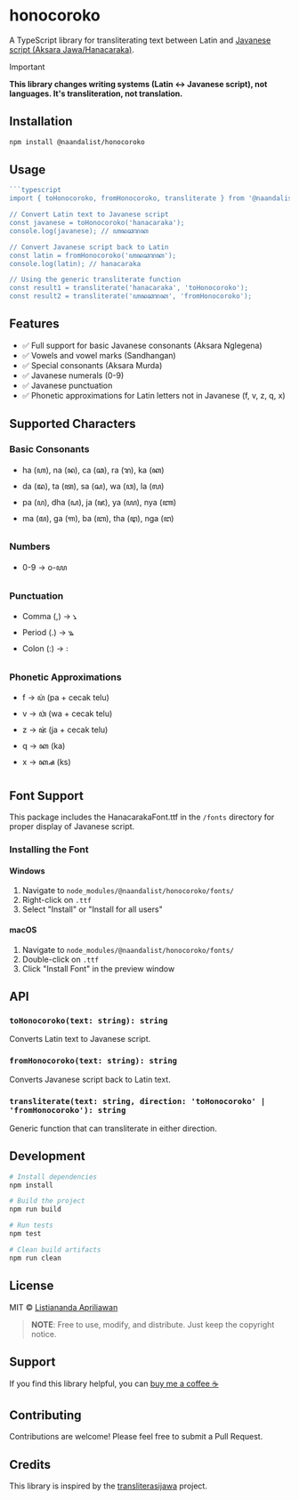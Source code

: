 # honocoroko

A TypeScript library for transliterating text between Latin and [Javanese script (Aksara Jawa/Hanacaraka)](https://id.wikipedia.org/wiki/Hanacaraka).

> [!IMPORTANT]
> **This library changes writing systems (Latin ↔ Javanese script), not languages. It's transliteration, not translation.**

## Installation

```bash
npm install @naandalist/honocoroko
```

## Usage

```typescript
```typescript
import { toHonocoroko, fromHonocoroko, transliterate } from '@naandalist/honocoroko';

// Convert Latin text to Javanese script
const javanese = toHonocoroko('hanacaraka');
console.log(javanese); // ꦲꦤꦕꦫꦏ

// Convert Javanese script back to Latin
const latin = fromHonocoroko('ꦲꦤꦕꦫꦏ');
console.log(latin); // hanacaraka

// Using the generic transliterate function
const result1 = transliterate('hanacaraka', 'toHonocoroko');
const result2 = transliterate('ꦲꦤꦕꦫꦏ', 'fromHonocoroko');
```

## Features

- ✅ Full support for basic Javanese consonants (Aksara Nglegena)
- ✅ Vowels and vowel marks (Sandhangan)
- ✅ Special consonants (Aksara Murda)
- ✅ Javanese numerals (0-9)
- ✅ Javanese punctuation
- ✅ Phonetic approximations for Latin letters not in Javanese (f, v, z, q, x)

## Supported Characters

### Basic Consonants
- ha (ꦲ), na (ꦤ), ca (ꦕ), ra (ꦫ), ka (ꦏ)
- da (ꦢ), ta (ꦠ), sa (ꦱ), wa (ꦮ), la (ꦭ)
- pa (ꦥ), dha (ꦝ), ja (ꦗ), ya (ꦪ), nya (ꦚ)
- ma (ꦩ), ga (ꦒ), ba (ꦧ), tha (ꦛ), nga (ꦔ)

### Numbers
- 0-9 → ꧐-꧙

### Punctuation
- Comma (,) → ꧈
- Period (.) → ꧉
- Colon (:) → ꧇

### Phonetic Approximations
- f → ꦥ꦳ (pa + cecak telu)
- v → ꦮ꦳ (wa + cecak telu)
- z → ꦗ꦳ (ja + cecak telu)
- q → ꦏ (ka)
- x → ꦏ꧀ꦱ (ks)

## Font Support

This package includes the HanacarakaFont.ttf in the `/fonts` directory for proper display of Javanese script.

### Installing the Font

#### Windows
1. Navigate to `node_modules/@naandalist/honocoroko/fonts/`
2. Right-click on `.ttf`
3. Select "Install" or "Install for all users"

#### macOS
1. Navigate to `node_modules/@naandalist/honocoroko/fonts/`
2. Double-click on `.ttf`
3. Click "Install Font" in the preview window


## API

### `toHonocoroko(text: string): string`
Converts Latin text to Javanese script.

### `fromHonocoroko(text: string): string`
Converts Javanese script back to Latin text.

### `transliterate(text: string, direction: 'toHonocoroko' | 'fromHonocoroko'): string`
Generic function that can transliterate in either direction.

## Development

```bash
# Install dependencies
npm install

# Build the project
npm run build

# Run tests
npm test

# Clean build artifacts
npm run clean
```

## License

MIT © [Listiananda Apriliawan](https://www.naandalist.com/)

> **NOTE**: Free to use, modify, and distribute. Just keep the copyright notice.

## Support

If you find this library helpful, you can [buy me a coffee ☕](https://teer.id/naandalist)

## Contributing

Contributions are welcome! Please feel free to submit a Pull Request.

## Credits

This library is inspired by the [transliterasijawa](https://github.com/bennylin/transliterasijawa) project.